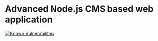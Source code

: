 # Advanced Node.js CMS based web application

[![Known Vulnerabilities](https://snyk.io/test/npm/name/badge.svg)](https://snyk.io/test/npm/name)
